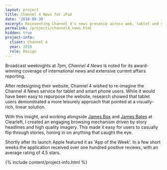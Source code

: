 ```yaml
---
layout: project
title: Channel 4 News for iPad
date: '2010-09-30'
excerpt: Reinventing Channel 4's news presence across web, tablet and mobile.
permalink: /projects/channel4_news.html
hidden: true
project-info:
  client: Channel 4
  year: 2010
  role: Design
---
```

Broadcast weeknights at 7pm, _Channel 4 News_ is noted for its award-winning coverage of international news and extensive current affairs reporting.

After redesigning their website, Channel 4 wished to re-imagine the Channel 4 News service for tablet and smart phone users. While it would have been easy to repurpose the website, research showed that tablet users demonstrated a more leisurely approach that pointed at a visually-rich, linear solution.

With this insight, and working alongside [James Box][1] and [James Bates][2] at Clearleft, I created an engaging browsing mechanism driven by story headlines and high quality imagery. This made it easy for users to casually flip through stories, honing in on anything that caught the eye.

Shortly after its launch Apple featured it as 'App of the Week'. In a few short weeks the application received over one hundred positive reviews, with an average rating of 4.5 stars.

{% include content/project-info.html %}

[1]: http://clearleft.com/is/james-box/
[2]: http://clearleft.com/is/james-bates/
